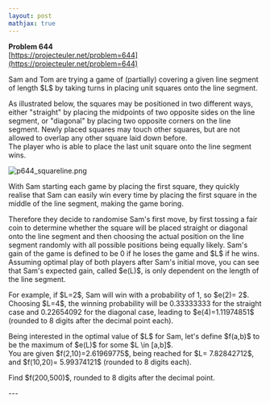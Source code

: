 ```yaml
---
layout: post
mathjax: true
---
```

**Problem 644**  
[https://projecteuler.net/problem=644](https://projecteuler.net/problem=644)

<p>Sam and Tom are trying a game of (partially) covering a given line segment of length $L$ by taking turns in placing unit squares onto the line segment. </p>

<p>As illustrated below, the squares may be positioned in two different ways, either "straight" by placing the midpoints of two opposite sides on the line segment, or "diagonal" by placing two opposite corners on the line segment. Newly placed squares may touch other squares, but are not allowed to overlap any other square laid down before.<br />
The player who is able to place the last unit square onto the line segment wins.</p>
<div class="center">
<img src="https://projecteuler.net/project/images/p644_squareline.png" alt="p644_squareline.png" />
</div>
<p>
With Sam starting each game by placing the first square, they quickly realise that Sam can easily win every time by placing the first square in the middle of the line segment, making the game boring. </p>
<p>
Therefore they decide to randomise Sam's first move, by first tossing a fair coin to determine whether the square will be placed straight or diagonal onto the line segment and then choosing the actual position on the line segment randomly with all possible positions being equally likely. Sam's gain of the game is defined to be 0 if he loses the game and $L$ if he wins. Assuming optimal play of both players after Sam's initial move, you can see that Sam's expected gain, called $e(L)$, is only dependent on the length of the line segment.</p>
<p>
For example, if $L=2$, Sam will win with a probability of 1, so $e(2)= 2$. <br />
Choosing $L=4$, the winning probability will be 0.33333333 for the straight case and 0.22654092 for the diagonal case, leading to $e(4)=1.11974851$ (rounded to 8 digits after the decimal point each). </p>
<p>
Being interested in the optimal value of $L$ for Sam, let's define $f(a,b)$ to be the maximum of $e(L)$ for some $L \in [a,b]$. <br />
You are given $f(2,10)=2.61969775$, being reached for $L= 7.82842712$, and $f(10,20)=
5.99374121$ (rounded to 8 digits each).</p>
<p>
Find $f(200,500)$, rounded to 8 digits after the decimal point.</p> 
---
